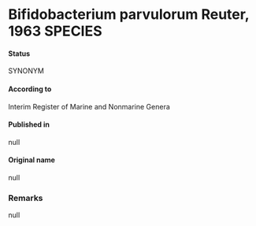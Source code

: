 Bifidobacterium parvulorum Reuter, 1963 SPECIES
=======

#### Status
SYNONYM

#### According to
Interim Register of Marine and Nonmarine Genera

#### Published in
null

#### Original name
null

### Remarks
null